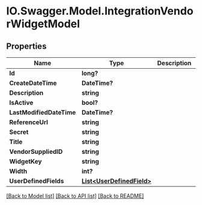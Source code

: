 # IO.Swagger.Model.IntegrationVendorWidgetModel
## Properties

Name | Type | Description | Notes
------------ | ------------- | ------------- | -------------
**Id** | **long?** |  | [optional] 
**CreateDateTime** | **DateTime?** |  | [optional] 
**Description** | **string** |  | [optional] 
**IsActive** | **bool?** |  | [optional] 
**LastModifiedDateTime** | **DateTime?** |  | [optional] 
**ReferenceUrl** | **string** |  | [optional] 
**Secret** | **string** |  | [optional] 
**Title** | **string** |  | [optional] 
**VendorSuppliedID** | **string** |  | [optional] 
**WidgetKey** | **string** |  | [optional] 
**Width** | **int?** |  | [optional] 
**UserDefinedFields** | [**List&lt;UserDefinedField&gt;**](UserDefinedField.md) |  | [optional] 

[[Back to Model list]](../README.md#documentation-for-models) [[Back to API list]](../README.md#documentation-for-api-endpoints) [[Back to README]](../README.md)

